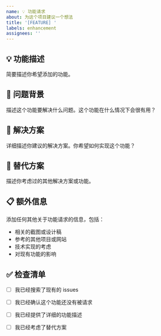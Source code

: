 ```yaml
---
name: 💡 功能请求
about: 为这个项目建议一个想法
title: '[FEATURE] '
labels: enhancement
assignees: ''
---
```


## 💡 功能描述
简要描述你希望添加的功能。

## 🎯 问题背景
描述这个功能要解决什么问题。这个功能在什么情况下会很有用？

## 💭 解决方案
详细描述你建议的解决方案。你希望如何实现这个功能？

## 🔄 替代方案
描述你考虑过的其他解决方案或功能。

## 📋 额外信息
添加任何其他关于功能请求的信息，包括：

- 相关的截图或设计稿
- 参考的其他项目或网站
- 技术实现的考虑
- 对现有功能的影响

## ✅ 检查清单
- [ ] 我已经搜索了现有的 issues
- [ ] 我已经确认这个功能还没有被请求
- [ ] 我已经提供了详细的功能描述
- [ ] 我已经考虑了替代方案

